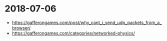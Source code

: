 # 2018-07-06
* https://gafferongames.com/post/why_cant_i_send_udp_packets_from_a_browser/
* https://gafferongames.com/categories/networked-physics/
